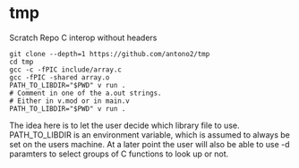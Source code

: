 # tmp
Scratch Repo
C interop without headers

```
git clone --depth=1 https://github.com/antono2/tmp
cd tmp
gcc -c -fPIC include/array.c
gcc -fPIC -shared array.o
PATH_TO_LIBDIR="$PWD" v run .
# Comment in one of the a.out strings.
# Either in v.mod or in main.v
PATH_TO_LIBDIR="$PWD" v run . 
```
The idea here is to let the user decide which library file to use.
PATH_TO_LIBDIR is an environment variable, which is assumed to always be set on the users machine.
At a later point the user will also be able to use -d paramters to select groups of C functions to look up or not.
